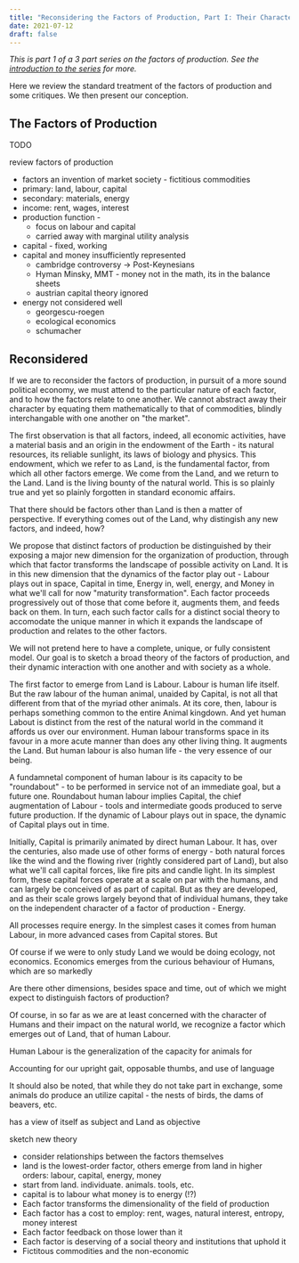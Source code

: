 ```yaml
---
title: "Reconsidering the Factors of Production, Part I: Their Character"
date: 2021-07-12
draft: false
---
```


*This is part 1 of a 3 part series on the factors of production.
See the [introduction to the series] for more.*

Here we review the standard treatment of the factors of production and some
critiques. We then present our conception.

## The Factors of Production

TODO

review factors of production
- factors an invention of market society - fictitious commodities
- primary: land, labour, capital
- secondary: materials, energy
- income: rent, wages, interest
- production function - 
    - focus on labour and capital
    - carried away with marginal utility analysis
- capital - fixed, working
- capital and money insufficiently represented
    - cambridge controversy -> Post-Keynesians
    - Hyman Minsky, MMT - money not in the math, its in the balance sheets
    - austrian capital theory ignored
- energy not considered well
    - georgescu-roegen
    - ecological economics
    - schumacher


## Reconsidered

If we are to reconsider the factors of production, 
in pursuit of a more sound political economy,
we must attend to the particular nature of
each factor, and to how the factors relate to one another.
We cannot abstract away their character by equating them mathematically 
to that of commodities, blindly interchangable with one another on "the market".

The first observation is that all factors, indeed, all economic activities,
have a material basis and an origin in the endowment of the Earth - 
its natural resources, its reliable sunlight, its laws of biology and physics.
This endowment, which we refer to as Land, is the fundamental factor,
from which all other factors emerge. We come from the Land, and we return to the
Land. Land is the living bounty of the natural world. This is so plainly true and yet so plainly forgotten in standard economic affairs. 

That there should be factors other than Land is then a matter of perspective.
If everything comes out of the Land, why distingish any new factors, and indeed,
how? 

We propose that distinct factors of production be distinguished by their
exposing a major new dimension for the organization of production,
through which that factor transforms the landscape of possible activity on Land.
It is in this new dimension that the dynamics of the factor play out - Labour
plays out in space, Capital in time, Energy in, well, energy, and Money in
what we'll call for now "maturity transformation". Each factor proceeds
progressively out of those that come before it, augments them, and feeds back on them. 
In turn, each such factor calls for a distinct social theory to accomodate the 
unique manner in which it expands the landscape of production and relates to the
other factors. 

We will not pretend here to have a complete, unique, or fully consistent model.
Our goal is to sketch a broad theory of the factors of production, 
and their dynamic interaction with one another and with society as a whole.

The first factor to emerge from Land is Labour. Labour is human life itself.
But the raw labour of the human animal, unaided by Capital, is not all that different from that 
of the myriad other animals. At its core, then, labour is perhaps something common to
the entire Animal kingdown. And yet human Labout is distinct from the rest of the natural world in the
command it affords us over our environment. Human labour
transforms space in its favour in a more acute manner than does any other living thing.
It augments the Land. But human labour is also human life - the very essence of our being. 

A fundamnetal component of human labour is its capacity to be "roundabout" -
to be performed in service not of an immediate goal, but a future one. 
Roundabout human labour implies Capital, the chief augmentation of Labour - tools and
intermediate goods produced to serve future production. 
If the dynamic of Labour plays out in space, the dynamic of Capital plays out in time.

Initially, Capital is primarily animated by direct human Labour. It has, over the
centuries, also made use of other forms of energy - both natural forces like the
wind and the flowing river (rightly considered part of Land), but also what
we'll call capital forces, like fire pits and candle light. In its simplest form, these capital
forces operate at a scale on par with the humans, and can largely be conceived
of as part of capital. But as they are developed, and as their scale grows largely
beyond that of individual humans, they take on the independent character of a
factor of production - Energy. 

All processes require energy. In the simplest
cases it comes from human Labour, in more advanced cases from Capital stores.
But 




Of course if we were to only study Land we would be doing ecology, not
economics. Economics emerges from the curious behaviour of Humans,
which are so markedly 

Are there other dimensions, besides space and time, out of which we might expect
to distinguish factors of production?

Of course, in so far as we are at least concerned with the character of
Humans and their impact on the natural world, we recognize a factor which
emerges out of Land, that of human Labour. 

Human Labour is the generalization of
the capacity for animals for 

Accounting for our upright gait, opposable thumbs,
and use of language

It should also be noted, that while they do not
take part in exchange, some animals do produce an utilize capital - the nests of
birds, the dams of beavers, etc.


has a view
of itself as subject and Land as objective


sketch new theory 
- consider relationships between the factors themselves
- land is the lowest-order factor, others emerge from land in higher orders: labour, capital, energy, money
- start from land. individuate. animals. tools, etc.
- capital is to labour what money is to energy (!?)
- Each factor transforms the dimensionality of the field of production
- Each factor has a cost to employ: rent, wages, natural interest, entropy, money interest
- Each factor feedback on those lower than it 
- Each factor is deserving of a social theory and institutions that uphold it
- Fictitous commodities and the non-economic
  

[introduction to the series]: TODO

